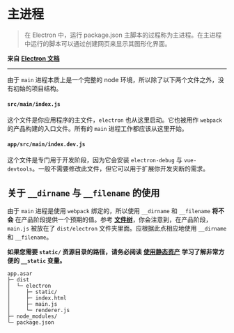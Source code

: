 # 主进程

> 在 Electron 中，运行 package.json 主脚本的过程称为主进程。在主进程中运行的脚本可以通过创建网页来显示其图形化界面。

**来自** [**Electron 文档**](http://electron.atom.io/docs/tutorial/quick-start/#main-process)

---

由于 `main` 进程本质上是一个完整的 node 环境，所以除了以下两个文件之外，没有初始的项目结构。

#### `src/main/index.js`

这个文件是你应用程序的主文件，`electron` 也从这里启动。它也被用作 `webpack` 的产品构建的入口文件。所有的 `main` 进程工作都应该从这里开始。

#### `app/src/main/index.dev.js`

这个文件是专门用于开发阶段，因为它会安装 `electron-debug` 与 `vue-devtools`。一般不需要修改此文件，但它可以用于扩展你开发夹断的需求。

## 关于 `__dirname` 与 `__filename` 的使用

由于 `main` 进程是使用 `webpack` 绑定的，所以使用 `__dirname` 和 `__filename` **将不会** 在产品阶段提供一个预期的值。参考 [**文件树**](/file-tree.md)，你会注意到，在产品阶段，`main.js` 被放在了 `dist/electron` 文件夹里面。应根据此点相应地使用 `__dirname` 和 `__filename`。

**如果您需要 `static/` 资源目录的路径，请务必阅读** [**使用静态资产**](/using-static-assets.md) **学习了解非常方便的 `__static` 变量。**


```
app.asar
├─ dist
│  └─ electron
│     ├─ static/
│     ├─ index.html
│     ├─ main.js
│     └─ renderer.js
├─ node_modules/
└─ package.json
```
